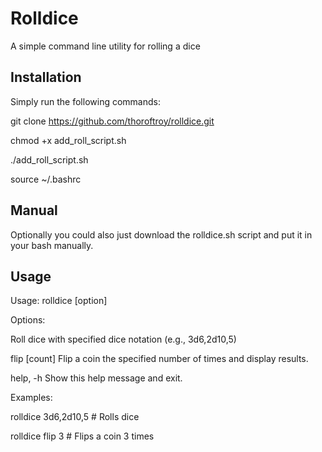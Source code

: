 # Rolldice
A simple command line utility for rolling a dice

Installation
----------------
Simply run the following commands:


git clone https://github.com/thoroftroy/rolldice.git

chmod +x add_roll_script.sh

./add_roll_script.sh

source ~/.bashrc

Manual
----------------
Optionally you could also just download the rolldice.sh script and put it in your bash manually. 

Usage
----------------
Usage: rolldice [option] <expression>


Options:

  <expression>   Roll dice with specified dice notation (e.g., 3d6,2d10,5)
  
  flip [count]   Flip a coin the specified number of times and display results.
  
  help, -h       Show this help message and exit.

Examples:

  rolldice 3d6,2d10,5    # Rolls dice
  
  rolldice flip 3        # Flips a coin 3 times
